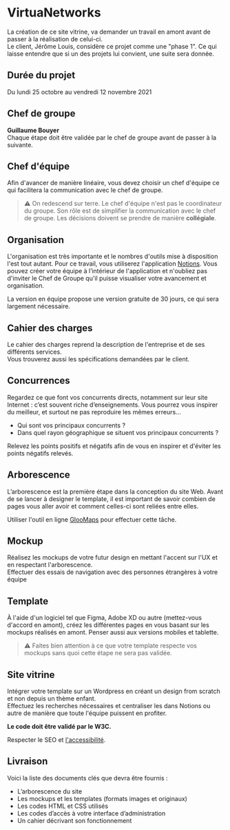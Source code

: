 # VirtuaNetworks

La création de ce site vitrine, va demander un travail en amont avant de passer à la réalisation de celui-ci.  
Le client, Jérôme Louis, considère ce projet comme une "phase 1". Ce qui laisse entendre que si un des projets lui convient, une suite sera donnée.

## Durée du projet

Du lundi 25 octobre au vendredi 12 novembre 2021

## Chef de groupe

**Guillaume Bouyer**  
Chaque étape doit être validée par le chef de groupe avant de passer à la suivante.

## Chef d'équipe

Afin d'avancer de manière linéaire, vous devez choisir un chef d'équipe ce qui facilitera la communication avec le chef de groupe.

> :warning: On redescend sur terre. Le chef d'équipe n'est pas le coordinateur du groupe. Son rôle est de simplifier la communication avec le chef de groupe. Les décisions doivent se prendre de manière **collégiale**.

## Organisation

L'organisation est très importante et le nombres d'outils mise à disposition l'est tout autant. Pour ce travail, vous utiliserez l'application [Notions](https://www.notion.so/fr-fr). Vous pouvez créer votre équipe à l’intérieur de l'application et n'oubliez pas d'inviter le Chef de Groupe qu'il puisse visualiser votre avancement et organisation.

La version en équipe propose une version gratuite de 30 jours, ce qui sera largement nécessaire.

## Cahier des charges

Le cahier des charges reprend la description de l'entreprise et de ses différents services.  
Vous trouverez aussi les spécifications demandées par le client.

## Concurrences

Regardez ce que font vos concurrents directs, notamment sur leur site Internet : c’est souvent riche d’enseignements. Vous pourrez vous inspirer du meilleur, et surtout ne pas reproduire les mêmes erreurs...

* Qui sont vos principaux concurrents ?
* Dans quel rayon géographique se situent vos principaux concurrents ?

Relevez les points positifs et négatifs afin de vous en inspirer et d'éviter les points négatifs relevés.

## Arborescence

L’arborescence est la première étape dans la conception du site Web. Avant de se lancer à designer le template, il est important de savoir combien de pages vous aller avoir et comment celles-ci sont reliées entre elles.

Utiliser l'outil en ligne [GlooMaps](https://www.gloomaps.com) pour effectuer cette tâche.

## Mockup

Réalisez les mockups de votre futur design en mettant l'accent sur l'UX et en respectant l'arborescence.  
Effectuer des essais  de navigation avec des personnes étrangères à votre équipe

## Template

À l'aide d'un logiciel tel que Figma, Adobe XD ou autre (mettez-vous d'accord en amont), créez les différentes pages en vous basant sur les mockups réalisés en amont. Penser aussi aux versions mobiles et tablette.

> :warning: Faites bien attention à ce que votre template respecte vos mockups sans quoi cette étape ne sera pas validée.

## Site vitrine

Intégrer votre template sur un Wordpress en créant un design from scratch et non depuis un thème enfant.  
Effectuez les recherches nécessaires et centraliser les dans Notions ou autre de manière que toute l'équipe puissent en profiter.

**Le code doit être validé par le W3C.**

Respecter le SEO et [l'accessibilité](https://blog.ipedis.com/ameliorer-accessibilite-numerique-site-web.).

## Livraison

Voici la liste des documents clés que devra être fournis :
* L’arborescence du site
* Les mockups et les templates (formats images et originaux)
* Les codes HTML et CSS utilisés
* Les codes d’accès à votre interface d’administration
* Un cahier décrivant son fonctionnement
